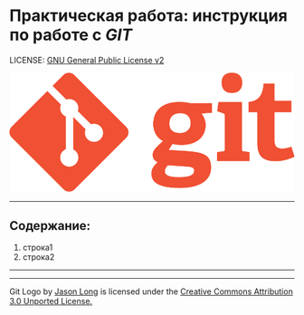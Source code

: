 # **Практическая работа:** инструкция по работе с *GIT*
LICENSE: [GNU General Public License v2](./license.md)

![Git-Logo-White](./images/Git-Logo-1788C.png)

---
## Содержание:
1. строка1
2. строка2
---






--- 
Git Logo by [Jason Long](https://twitter.com/jasonlong) is licensed under the [Creative Commons Attribution 3.0 Unported License.](https://creativecommons.org/licenses/by/3.0/)